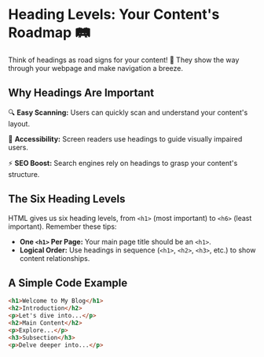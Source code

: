 # Heading Levels: Your Content's Roadmap 🛤️

Think of headings as road signs for your content! 🚀 They show the way through your webpage and make navigation a breeze.

## Why Headings Are Important

🔍 **Easy Scanning:** Users can quickly scan and understand your content's layout.

🌈 **Accessibility:** Screen readers use headings to guide visually impaired users.

⚡ **SEO Boost:** Search engines rely on headings to grasp your content's structure.

## The Six Heading Levels

HTML gives us six heading levels, from `<h1>` (most important) to `<h6>` (least important). Remember these tips:

- **One `<h1>` Per Page:** Your main page title should be an `<h1>`.
- **Logical Order:** Use headings in sequence (`<h1>`, `<h2>`, `<h3>`, etc.) to show content relationships.

## A Simple Code Example

```html
<h1>Welcome to My Blog</h1>
<h2>Introduction</h2>
<p>Let's dive into...</p>
<h2>Main Content</h2>
<p>Explore...</p>
<h3>Subsection</h3>
<p>Delve deeper into...</p>
```
